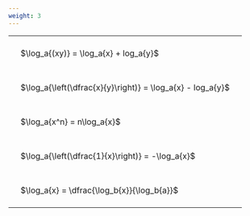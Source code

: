 ```yaml
---
weight: 3
---
```


<style type="text/css">
#T_f42e2 th.col_heading {
  text-align: left;
  font-size: 1em;
}
#T_f42e2 td {
  text-align: left;
  font-size: 1em;
  padding: 1.5em;
}
</style>
<table id="T_f42e2">
  <thead>
  </thead>
  <tbody>
    <tr>
      <td id="T_f42e2_row0_col0" class="data row0 col0" >$\log_a{(xy)} = \log_a{x} + log_a{y}$</td>
    </tr>
    <tr>
      <td id="T_f42e2_row1_col0" class="data row1 col0" >$\log_a{\left(\dfrac{x}{y}\right)} = \log_a{x} - log_a{y}$</td>
    </tr>
    <tr>
      <td id="T_f42e2_row2_col0" class="data row2 col0" >$\log_a{x^n} = n\log_a{x}$</td>
    </tr>
    <tr>
      <td id="T_f42e2_row3_col0" class="data row3 col0" >$\log_a{\left(\dfrac{1}{x}\right)} = -\log_a{x}$</td>
    </tr>
    <tr>
      <td id="T_f42e2_row4_col0" class="data row4 col0" >$\log_a{x} = \dfrac{\log_b{x}}{\log_b{a}}$</td>
    </tr>
  </tbody>
</table>

